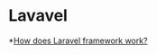 # Lavavel

*[How does Laravel framework work?](https://www.wedidknow.xyz/2017/03/how-does-laravel-framework-work.html)
